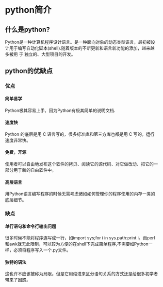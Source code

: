  # **python简介**  
 ## **什么是python?**
 Python是一种计算机程序设计语言。是一种面向对象的动态类型语言，最初被设计用于编写自动化脚本(shell).随着版本的不断更新和语言新功能的添加，越来越多被用   于 独立的、大型项目的开发。
 ## **python的优缺点**
 ### **优点**
 #### **简单易学**
 Python极其容易上手，因为Python有极其简单的说明文档.
 #### **速度快**
 Python 的底层是用 C 语言写的，很多标准库和第三方库也都是用 C 写的，运行速度非常快。
 #### **免费，开源**
 使用者可以自由地发布这个软件的拷贝、阅读它的源代码、对它做改动、把它的一部分用于新的自由软件中。
 #### **高层语言**
 用Python语言编写程序的时候无需考虑诸如如何管理你的程序使用的内存一类的底层细节。
 ### **缺点**
 #### **单行语句和命令行输出问题**
很多时候不能将程序连写成一行，如import sys;for i in sys.path:print i。而perl和awk就无此限制，可以较为方便的在shell下完成简单程序,不需要如Python一 样，必须将程序写入一个.py文件。
 #### **独特的语法**
 这也许不应该被称为局限，但是它用缩进来区分语句关系的方式还是给很多初学者带来了困惑。

